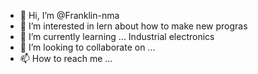 - 👋 Hi, I’m @Franklin-nma
- 👀 I’m interested in  lern about how to make new progras
- 🌱 I’m currently learning ... Industrial electronics
- 💞️ I’m looking to collaborate on ...
- 📫 How to reach me ...

<!---
Franklin-nma/Franklin-nma is a ✨ special ✨ repository because its `README.md` (this file) appears on your GitHub profile.
You can click the Preview link to take a look at your changes.
--->
